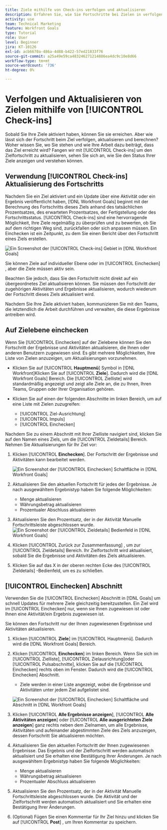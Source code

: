 ```yaml
---
title: Ziele mithilfe von Check-ins verfolgen und aktualisieren
description: Erfahren Sie, wie Sie Fortschritte bei Zielen in verfolgen, aktualisieren und berechnen können. [!DNL Workfront Goals].
activity: use
team: Technical Marketing
feature: Workfront Goals
type: Tutorial
role: User
level: Beginner
jira: KT-10126
exl-id: acb6670a-486a-4d88-b422-57ed21833f76
source-git-commit: a25a49e59ca483246271214886ea4dc9c10e8d66
workflow-type: tm+mt
source-wordcount: '736'
ht-degree: 0%

---
```


# Verfolgen und Aktualisieren von Zielen mithilfe von [!UICONTROL Check-ins]

Sobald Sie Ihre Ziele aktiviert haben, können Sie sie erreichen. Aber wie lässt sich der Fortschritt beim Ziel verfolgen, aktualisieren und berechnen? Woher wissen Sie, wo Sie stehen und wie Ihre Arbeit dazu beiträgt, dass das Ziel erreicht wird? Fangen wir mit [!UICONTROL Check-ins] um den Zielfortschritt zu aktualisieren, sehen Sie sich an, wie Sie den Status Ihrer Ziele anzeigen und verstehen können.

## Verwendung [!UICONTROL Check-ins] Aktualisierung des Fortschritts

Nachdem Sie ein Ziel aktiviert und ein Update über eine Aktivität oder ein Ergebnis veröffentlicht haben, [!DNL Workfront Goals] beginnt mit der Berechnung des Fortschritts dieses Ziels anhand des tatsächlichen Prozentsatzes, des erwarteten Prozentsatzes, der Fertigstellung oder des Fortschrittsstatus. [!UICONTROL Check-ins] sind eine hervorragende Möglichkeit, Ihre Ziele regelmäßig zu überprüfen und zu bewerten, ob Sie auf dem richtigen Weg sind, zurückfallen oder sich anpassen müssen. Ein Einchecken ist ein Zeitpunkt, zu dem Sie einen Bericht über den Fortschritt eines Ziels erstellen.

![Ein Screenshot der [!UICONTROL Check-ins] Gebiet in [!DNL Workfront Goals]](assets/09-workfront-goals-check-ins.png)

Sie können Ziele auf individueller Ebene oder im [!UICONTROL Einchecken] , aber die Ziele müssen aktiv sein.

Beachten Sie jedoch, dass Sie den Fortschritt nicht direkt auf ein übergeordnetes Ziel aktualisieren können. Sie müssen den Fortschritt der zugehörigen Aktivitäten und Ergebnisse aktualisieren, wodurch wiederum der Fortschritt dieses Ziels aktualisiert wird.

Nachdem Sie Ihre Ziele aktiviert haben, kommunizieren Sie mit den Teams, die letztendlich die Arbeit durchführen und verwalten, die diese Ergebnisse antreiben wird.

## Auf Zielebene einchecken

Wenn Sie [!UICONTROL Einchecken] auf der Zielebene können Sie den Fortschritt der Ergebnisse und Aktivitäten aktualisieren, die Ihnen oder anderen Benutzern zugewiesen sind. Es gibt mehrere Möglichkeiten, Ihre Liste von Zielen anzuzeigen, um Aktualisierungen vorzunehmen.

* Klicken Sie auf [!UICONTROL **Hauptmenü**] Symbol in [!DNL Workfront]Klicken Sie auf [!UICONTROL **Ziele**]. Dadurch wird die [!DNL Workfront Goals] Bereich. Die [!UICONTROL Zielliste] wird standardmäßig angezeigt und zeigt alle Ziele an, die zu Ihnen, Ihren Teams, Gruppen oder Ihrer Organisation gehören.
* Klicken Sie auf einen der folgenden Abschnitte im linken Bereich, um auf eine Liste mit Zielen zuzugreifen:

   * [!UICONTROL Ziel-Ausrichtung]
   * [!UICONTROL Impuls]
   * [!UICONTROL Einchecken]

Nachdem Sie zu einem Abschnitt mit Ihrer Zielliste navigiert sind, klicken Sie auf den Namen eines Ziels, um die [!UICONTROL Zieldetails] Bereich. Nehmen Sie Aktualisierungen für Ihr Ziel vor:

1. Klicken [!UICONTROL **Einchecken**]. Der Fortschritt der Ergebnisse und Aktivitäten kann bearbeitet werden.

   ![Ein Screenshot der [!UICONTROL Einchecken] Schaltfläche in [!DNL Workfront Goals]](assets/10-workfront-goals-check-in-goal-level.png)

1. Aktualisieren Sie den aktuellen Fortschritt für jedes der Ergebnisse. Je nach ausgewähltem Ergebnistyp haben Sie folgende Möglichkeiten:

   * Menge aktualisieren
   * Währungsbetrag aktualisieren
   * Prozentualer Abschluss aktualisieren

1. Aktualisieren Sie den Prozentsatz, der in der Aktivität Manuelle Fortschrittsleiste abgeschlossen wurde.
   ![Ein Screenshot der [!UICONTROL Zieldetails] Bedienfeld in [!DNL Workfront Goals]](assets/11-workfront-goals-goal-level-update-result-and-activity.png)

1. Klicken [!UICONTROL Zurück zur Zusammenfassung] , um zur [!UICONTROL Zieldetails] Bereich. Ihr Zielfortschritt wird aktualisiert, sobald Sie die Ergebnisse und Aktivitäten des Ziels aktualisieren.

1. Klicken Sie auf das X in der oberen rechten Ecke des [!UICONTROL Zieldetails] -Bedienfeld, um es zu schließen.

## [!UICONTROL Einchecken] Abschnitt

Verwenden Sie die [!UICONTROL Einchecken] Abschnitt in [!DNL Goals] um schnell Updates für mehrere Ziele gleichzeitig bereitzustellen. Ein Ziel wird im [!UICONTROL Einchecken] nur, wenn sie Ihnen zugewiesen ist oder Ihnen eine Aktivität/ein Ergebnis zugewiesen ist.

Sie können den Fortschritt nur der Ihnen zugewiesenen Ergebnisse und Aktivitäten aktualisieren.

1. Klicken [!UICONTROL **Ziele**] im [!UICONTROL Hauptmenü]. Dadurch wird die [!DNL Workfront Goals] Bereich.

1. Klicken [!UICONTROL **Einchecken**] im linken Bereich. Wenn Sie sich im [!UICONTROL Zielliste], [!UICONTROL Zielausrichtung]oder [!UICONTROL Pulsabschnitte], klicken Sie auf die [!UICONTROL Einchecken] rechts oben im Fenster. Dadurch wird die [!UICONTROL Einchecken] Abschnitt.
   * Ziele werden in einer Liste angezeigt, wobei die Ergebnisse und Aktivitäten unter jedem Ziel aufgelistet sind.

   ![Ein Screenshot der [!UICONTROL Einchecken] Schaltfläche und Abschnitt in [!DNL Workfront Goals]](assets/12-workfront-goals-check-in-section-merged.jpeg)

1. Klicken [!UICONTROL **Alle Ergebnisse anzeigen**], [!UICONTROL **Alle Aktivitäten anzeigen**] oder [!UICONTROL **Alle ausgerichteten Ziele anzeigen**] ganz rechts neben dem Zielnamen, um alle Ergebnisse, Aktivitäten und aufeinander abgestimmten Ziele des Ziels anzuzeigen, dessen Fortschritt Sie aktualisieren möchten.

1. Aktualisieren Sie den aktuellen Fortschritt der Ihnen zugewiesenen Ergebnisse. Das Ergebnis und der Zielfortschritt werden automatisch aktualisiert und Sie erhalten eine Bestätigung Ihrer Änderungen. Je nach ausgewähltem Ergebnistyp haben Sie folgende Möglichkeiten:

   * Menge aktualisieren
   * Währungsbetrag aktualisieren
   * Prozentualer Abschluss aktualisieren

1. Aktualisieren Sie den Prozentsatz, der in der Aktivität Manuelle Fortschrittsleiste abgeschlossen wurde. Die Aktivität und der Zielfortschritt werden automatisch aktualisiert und Sie erhalten eine Bestätigung Ihrer Änderungen.

1. (Optional) Fügen Sie einen Kommentar für Ihr Ziel hinzu und klicken Sie auf [!UICONTROL **Post**] , um Ihren Kommentar zu speichern.
